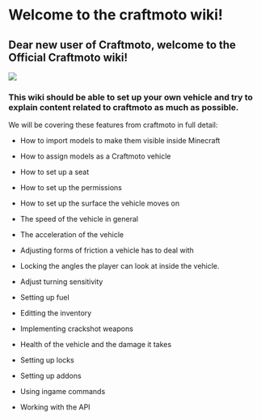 # Welcome to the craftmoto wiki! 

## Dear new user of Craftmoto, welcome to the Official Craftmoto wiki! 


![](https://proxy.spigotmc.org/fe4128e7faedc81676f16d6048b075b1270a40f1?url=https%3A%2F%2Fdl.dropbox.com%2Fs%2Fe2paep2o10wppri%2FHatchback.png)


### This wiki should be able to set up your own vehicle and try to explain content related to craftmoto as much as possible.

We will be covering these features from craftmoto in full detail:

* How to import models to make them visible inside Minecraft

* How to assign models as a Craftmoto vehicle

* How to set up a seat

* How to set up the permissions

* How to set up the surface the vehicle moves on

* The speed of the vehicle in general

* The acceleration of the vehicle

* Adjusting forms of friction a vehicle has to deal with

* Locking the angles the player can look at inside the vehicle.

* Adjust turning sensitivity

* Setting up fuel

* Editting the inventory

* Implementing crackshot weapons

* Health of the vehicle and the damage it takes

* Setting up locks

* Setting up addons

* Using ingame commands

* Working with the API


